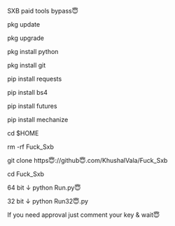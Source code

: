 SXB paid tools bypass😇

pkg update

 pkg upgrade

 pkg install python

 pkg install git

 pip install requests

 pip install bs4

 pip install futures

 pip install mechanize

 cd $HOME 

 rm -rf Fuck_Sxb

 git clone https😇://github😇.com/KhushalVala/Fuck_Sxb
 
cd Fuck_Sxb

 64 bit ↓
 python Run.py😇 
 
32 bit ↓
 python Run32😇.py

If you need approval just comment your key & wait😇
